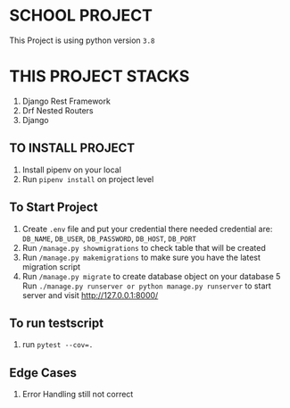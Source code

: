 # SCHOOL PROJECT

This Project is using python version `3.8` 

# THIS PROJECT STACKS
1. Django Rest Framework
2. Drf Nested Routers
3. Django


## TO INSTALL PROJECT
1. Install pipenv on your local
2. Run `pipenv install` on project level


## To Start Project
1. Create `.env` file and put your credential there needed credential are: `DB_NAME`, `DB_USER`, `DB_PASSWORD`, `DB_HOST`, `DB_PORT`
2. Run `/manage.py showmigrations` to check table that will be created
3. Run `/manage.py makemigrations` to make sure you have the latest migration script
4. Run `/manage.py migrate` to create database object on your database
5  Run `./manage.py runserver or python manage.py runserver` to start server and visit http://127.0.0.1:8000/


## To run testscript
1. run `pytest --cov=.`


## Edge Cases
1. Error Handling still not correct





